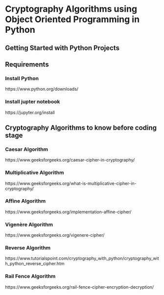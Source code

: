 # Cryptography Algorithms using Object Oriented Programming in Python
## Getting Started with Python Projects 
<h2>Requirements</h2>
<h3> Install Python </h3>https://www.python.org/downloads/  
<h3>Install jupter notebook </h3>https://jupyter.org/install
<h2>Cryptography Algorithms to know before coding stage</h2>
<h3>Caesar Algorithm</h3>https://www.geeksforgeeks.org/caesar-cipher-in-cryptography/
<h3>Multiplicative Algorithm</h3>https://www.geeksforgeeks.org/what-is-multiplicative-cipher-in-cryptography/
<h3>Affine Algorithm</h3>https://www.geeksforgeeks.org/implementation-affine-cipher/
<h3>Vigenère Algorithm</h3>https://www.geeksforgeeks.org/vigenere-cipher/
<h3>Reverse Algorithm</h3>https://www.tutorialspoint.com/cryptography_with_python/cryptography_with_python_reverse_cipher.htm
<h3>Rail Fence Algorithm</h3>https://www.geeksforgeeks.org/rail-fence-cipher-encryption-decryption/
 
